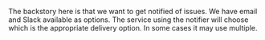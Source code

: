 The backstory here is that we want to get notified of issues. We have email and Slack available as options. The service using the notifier will choose which is the appropriate delivery option. In some cases it may use multiple.